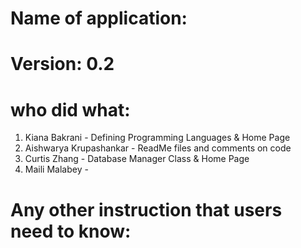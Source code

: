 # Name of application: 
# Version: 0.2

# who did what:
1. Kiana Bakrani - Defining Programming Languages & Home Page 
2. Aishwarya Krupashankar - ReadMe files and comments on code 
3. Curtis Zhang - Database Manager Class & Home Page 
3. Maili Malabey - 


# Any other instruction that users need to know:








